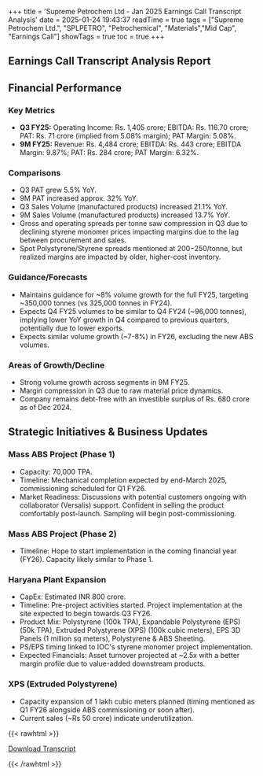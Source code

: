 +++
title = 'Supreme Petrochem Ltd - Jan 2025 Earnings Call Transcript Analysis'
date = 2025-01-24 19:43:37
readTime = true
tags = ["Supreme Petrochem Ltd.", "SPLPETRO", "Petrochemical", "Materials","Mid Cap", "Earnings Call"]
showTags = true
toc = true
+++



## Earnings Call Transcript Analysis Report
## Financial Performance

### Key Metrics

*   **Q3 FY25:** Operating Income: Rs. 1,405 crore; EBITDA: Rs. 116.70 crore; PAT: Rs. 71 crore (implied from 5.08% margin); PAT Margin: 5.08%.
*   **9M FY25:** Revenue: Rs. 4,484 crore; EBITDA: Rs. 443 crore; EBITDA Margin: 9.87%; PAT: Rs. 284 crore; PAT Margin: 6.32%.

### Comparisons

*   Q3 PAT grew 5.5% YoY.
*   9M PAT increased approx. 32% YoY.
*   Q3 Sales Volume (manufactured products) increased 21.1% YoY.
*   9M Sales Volume (manufactured products) increased 13.7% YoY.
*   Gross and operating spreads per tonne saw compression in Q3 due to declining styrene monomer prices impacting margins due to the lag between procurement and sales.
*   Spot Polystyrene/Styrene spreads mentioned at $200-$250/tonne, but realized margins are impacted by older, higher-cost inventory.

### Guidance/Forecasts

*   Maintains guidance for ~8% volume growth for the full FY25, targeting ~350,000 tonnes (vs 325,000 tonnes in FY24).
*   Expects Q4 FY25 volumes to be similar to Q4 FY24 (~96,000 tonnes), implying lower YoY growth in Q4 compared to previous quarters, potentially due to lower exports.
*   Expects similar volume growth (~7-8%) in FY26, excluding the new ABS volumes.

### Areas of Growth/Decline

*   Strong volume growth across segments in 9M FY25.
*   Margin compression in Q3 due to raw material price dynamics.
*   Company remains debt-free with an investible surplus of Rs. 680 crore as of Dec 2024.

## Strategic Initiatives & Business Updates

### Mass ABS Project (Phase 1)

*   Capacity: 70,000 TPA.
*   Timeline: Mechanical completion expected by end-March 2025, commissioning scheduled for Q1 FY26.
*   Market Readiness: Discussions with potential customers ongoing with collaborator (Versalis) support. Confident in selling the product comfortably post-launch. Sampling will begin post-commissioning.

### Mass ABS Project (Phase 2)

*   Timeline: Hope to start implementation in the coming financial year (FY26). Capacity likely similar to Phase 1.

### Haryana Plant Expansion

*   CapEx: Estimated INR 800 crore.
*   Timeline: Pre-project activities started. Project implementation at the site expected to begin towards Q3 FY26.
*   Product Mix: Polystyrene (100k TPA), Expandable Polystyrene (EPS) (50k TPA), Extruded Polystyrene (XPS) (100k cubic meters), EPS 3D Panels (1 million sq meters), Polystyrene & ABS Sheeting.
*   PS/EPS timing linked to IOC's styrene monomer project implementation.
*   Expected Financials: Asset turnover projected at ~2.5x with a better margin profile due to value-added downstream products.

### XPS (Extruded Polystyrene)

*   Capacity expansion of 1 lakh cubic meters planned (timing mentioned as Q1 FY26 alongside ABS commissioning or soon after).
*   Current sales (~Rs 50 crore) indicate underutilization.



{{< rawhtml >}}

<div class="button-container">    
    <a href="https://www.bseindia.com/stockinfo/AnnPdfOpen.aspx?Pname=07ae6259-2b91-46ed-bd9e-47a2c47cdc6c.pdf" target="_blank" class="report-button">
      <i class="fas fa-file-pdf"></i> Download Transcript
    </a>
</div>
    
{{< /rawhtml >}}
